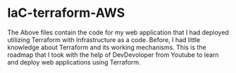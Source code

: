 # IaC-terraform-AWS

The Above files contain the code for my web application that I had deployed utilizing Terraform with Infrastructure as a code. Before, I had little knowledge about Terraform and its working mechanisms. This is the roadmap that I took with the help of DevDevoloper from Youtube to learn and deploy web applications using Terraform. 
